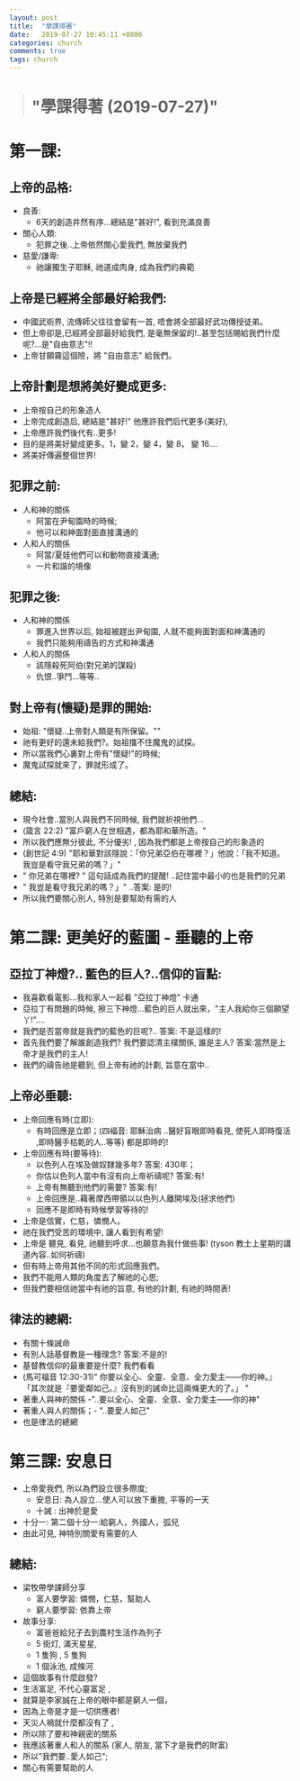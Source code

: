 ```yaml
---
layout: post
title:  "學課得著"
date:   2019-07-27 10:45:11 +0800
categories: church
comments: true
tags: church 
---
```



># "學課得著 (2019-07-27)" 

# 第一課:

## 上帝的品格:
- 良善:
    - 6天的創造井然有序...總結是"甚好!", 看到充滿良善
- 關心人類:
    - 犯罪之後..上帝依然關心愛我們, 無放棄我們
- 慈愛/謙卑:
    - 祂讓獨生子耶穌, 祂道成肉身, 成為我們的典範


## 上帝是已經將全部最好給我們:
- 中國武術界, 流傳師父往往會留有一首, 唔會將全部最好武功傳授徒弟。
- 但上帝卻是,已經將全部最好給我們, 是毫無保留的!..甚至包括賜給我們什麼呢?...是"自由意志"!!
- 上帝甘願霧這個險，將 "自由意志" 給我們。


## 上帝計劃是想將美好變成更多:
- 上帝按自己的形象造人
- 上帝完成創造后,  總結是"甚好!" 他應許我們后代更多(美好),
- 上帝應許我們後代有..更多!
- 目的是將美好變成更多。1，變 2，變 4，變 8， 變 16....
- 將美好傳遍整個世界!

## 犯罪之前:
 - 人和神的關係
    - 阿當在尹甸園時的時候;
    - 他可以和神面對面直接溝通的
 - 人和人的關係
    - 阿當/夏娃他們可以和動物直接溝通;
    - 一片和諧的境像
    
## 犯罪之後:
 - 人和神的關係
    - 罪進入世界以后, 始祖被趕出尹甸園, 人就不能夠面對面和神溝通的
    - 我們只能夠用禱告的方式和神溝通
 - 人和人的關係
    - 該隱殺死阿伯(對兄弟的謀殺)
    - 仇恨..爭鬥...等等..


## 對上帝有(懷疑)是罪的開始:
- 始祖: "懷疑..上帝對人類是有所保留。""
- 祂有更好的還未給我們?。始祖擋不住魔鬼的試探。
- 所以當我們心裏對上帝有"懷疑!"的時候;
- 魔鬼試探就來了，罪就形成了。


## 總結:
- 現今社會..當別人與我們不同時候, 我們就祈視他們...
- (箴言 22:2) "富戶窮人在世相遇，都為耶和華所造。" 
- 所以我們應無分彼此, 不分優劣! , 因為我們都是上帝按自己的形象造的
- (創世記 4:9) "耶和華對該隱說：「你兄弟亞伯在哪裡？」他說：「我不知道。我豈是看守我兄弟的嗎？」" 
- " 你兄弟在哪裡? " 這句話成為我們的提醒! ..記住當中最小的也是我們的兄弟
- " 我豈是看守我兄弟的嗎？」"  ..答案: 是的! 
- 所以我們要關心別人, 特別是要幫助有需的人

# 第二課: 更美好的藍圖 - 垂聽的上帝

## 亞拉丁神燈?.. 藍色的巨人?..信仰的盲點:
- 我喜歡看電影...我和家人一起看 "亞拉丁神燈" 卡通
- 亞拉丁有問題的時候, 擦三下神燈...藍色的巨人就出來，"主人我給你三個願望丫!"....
- 我們是否當帝就是我們的藍色的巨呢?.. 答案: 不是這樣的!
- 首先我們要了解誰創造我們?  我們要認清主樸關係, 誰是主人? 答案:當然是上帝才是我們的主人!
- 我們的禱告祂是聽到, 但上帝有祂的計劃, 旨意在當中..


## 上帝必垂聽:
- 上帝回應有時(立即):
    - 有時回應是立即；(四褔音: 耶穌治病 ..醫好盲眼即時看見, 使死人即時復活 ,即時醫手枯乾的人..等等) 都是即時的!
- 上帝回應有時(要等待):
    - 以色列人在埃及做奴隸幾多年? 答案: 430年；
    - 你估以色列人當中有沒有向上帝祈禱呢?  答案:有! 
    - 上帝有無聽到他們的需要? 答案:有! 
    - 上帝回應是..藉著摩西帶領以以色列人離開埃及(拯求他們)
    - 回應不是即時有時候學習等待的!
- 上帝是信實，仁慈，憐憫人。
- 祂在我們受苦的環境中, 讓人看到有希望!
- 上帝是 聽見, 看見, 祂聽到呼求...也願意為我什做些事! (tyson 教士上星期的講道內容..如何祈禱)
- 但有時上帝用其他不同的形式回應我們。
- 我們不能用人類的角度去了解祂的心思; 
- 但我們要相信祂當中有祂的旨意, 有他的計劃, 有祂的時間表!


## 律法的總網:
- 有關十條誡命
- 有別人話基督教是一種理念? 答案:不是的!
- 基督教信仰的最重要是什麼? 我們看看
- (馬可福音 12:30-31)" 你要以全心、全靈、全意、全力愛主——你的神。』 「其次就是『要愛鄰如己。』沒有別的誡命比這兩條更大的了。」 "
- 著重人與神的關係 -"..要以全心、全靈、全意、全力愛主——你的神"
- 著重人與人的關係；- "..要愛人如己"
- 也是律法的總網



# 第三課: 安息日
- 上帝愛我們, 所以為們設立很多際度; 
    - 安息日:  為人設立...使人可以放下重擔, 平等的一天
    - 十誡 :   出神於是愛
- 十分一:  第二個十分一:給窮人，外國人，弧兒
- 由此可見, 神特別關愛有需要的人

## 總結:
- 梁牧帶學課師分享
    - 富人要學習: 憐憫，仁慈，幫助人
    - 窮人要學習: 依靠上帝
- 故事分享:
  - 富爸爸給兒子去到農村生活作為列子
  - 5 街灯, 滿天星星,  
  - 1 隻狗 , 5 隻狗
  - 1 個泳池,  成條河 
- 這個故事有什麼啟發?
- 生活富足, 不代心靈富足 , 
- 就算是李家誠在上帝的眼中都是窮人一個，
- 因為上帝是才是一切供應者!
- 天災人禍就什麼都沒有了 , 
- 所以除了要和神親密的關系
- 我應該著重人和人的關系 (家人, 朋友, 當下才是我們的財富) 
- 所以"我們要..愛人如己";
- 關心有需要幫助的人




